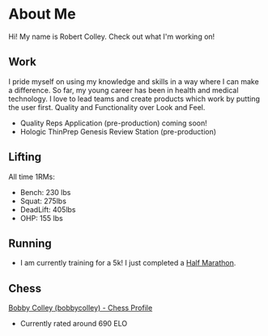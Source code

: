 # About Me

Hi! My name is Robert Colley. Check out what I'm working on!

## Work

I pride myself on using my knowledge and skills in a way where I can make a difference. So far, my young career has been in health and medical technology. I love to lead teams and create products which work by putting the user first. Quality and Functionality over Look and Feel.

- Quality Reps Application (pre-production) coming soon!
- Hologic ThinPrep Genesis Review Station (pre-production)

## Lifting

All time 1RMs:

- Bench: 230 lbs
- Squat: 275lbs
- DeadLift: 405lbs
- OHP: 155 lbs

## Running

- I am currently training for a 5k! I just completed a [Half Marathon](/exercise-blog/2022-06-11-old-port-half-marathon.md).

## Chess

[Bobby Colley (bobbycolley) - Chess Profile](https://www.chess.com/member/bobbycolley)

- Currently rated around 690 ELO
